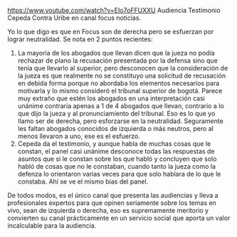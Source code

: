 https://www.youtube.com/watch?v=EIo7oFFUXXU
Audiencia Testimonio Cepeda Contra Uribe en canal focus noticias.

Yo lo que digo es que en Focus son de derecha pero se esfuerzan por lograr neutralidad. Se nota en 2 puntos recientes:
1. La mayoría de los abogados que llevan dicen que la jueza no podía rechazar de plano la recusación presentada por la defensa sino que tenía que llevarlo al superior, pero desconocen que la consideración 
de la jueza es que realmente no se constituyo una solicitud de recusación en debida forma porque no abordaba los elementos necesarios para motivarla y lo mismo consideró el tribunal superior de bogotá.
Parece muy extraño que estén los abogados en una interpretación casi unánime contraria apenas a 1 de 4 abogados que llevan, contrario a lo que dijo la jueza y al pronunciamiento del tribunal. Eso es lo
que yo llamo ser de derecha, pero esforzarse en la neutralidad. Seguramente les faltan abogados conocidos de izquierda o más neutros, pero al menos llevaron a uno, ese es el esfuerzo.
3. Cepeda da el testimonio, y aunque habla de muchas cosas que le constan, el panel casi unánime desconoce todas las respuestas de asuntos que si le constan sobre los que habló y concluyen que solo habló
de cosas que no le constaban, cuando tanto la jueza como la defenza lo orientaron varias veces para que solo hablara de lo que le constaba. Ahí se ve el mismo bias del panel.

De todos modos, es el único canal que presenta las audiencias y lleva a profesionales expertos para que opinen seriamente sobre los temas en vivo, sean de izquierda o derecha, eso es supremamente meritorio y convierten
su canal prácticamente en un servicio social que aporta un valor incalculable para la audiencia.
